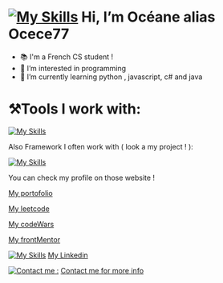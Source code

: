 
# [![My Skills](https://skillicons.dev/icons?i=apple)](https://skillicons.dev) Hi, I’m Océane alias Ocece77

- 📚 I'm a French CS student !
- 👀 I’m interested in programming 
- 🌱 I’m currently learning python , javascript, c# and java
  


# ⚒️Tools I work with:


[![My Skills](https://skillicons.dev/icons?i=js,html,css,py,cs,cpp,c,kotlin,npm,nodejs,sqlite,figma)](https://skillicons.dev)

Also Framework I often work with ( look a my project ! ):


[![My Skills](https://skillicons.dev/icons?i=tailwind,bootstrap,react,angular,vite)](https://skillicons.dev)

You can check my profile on those website !

[My portofolio]( https://ocece77.github.io/portfolio/)

[My leetcode]( https://leetcode.com/Ocece77)

[My codeWars]( https://www.codewars.com/users/Ocece77)

[My frontMentor](https://www.frontendmentor.io/profile/Ocece77)

 [![My Skills](https://skillicons.dev/icons?i=linkedin)](https://www.linkedin.com/in/oceanekasindu/) 
[My Linkedin](https://www.linkedin.com/in/oceanekasindu/) 


[![Contact me :](https://skillicons.dev/icons?i=gmail)](mailto:oceanekasindupro@gmail.com?subject=[GitHub]%20Want%20to%20Contact%20You)
[Contact me for more info](mailto:oceanekasindupro@gmail.com?subject=[GitHub]%20Want%20to%20Contact%20You) 


<!---
Ocece77/Ocece77 is a ✨ special ✨ repository because its `README.md` (this file) appears on your GitHub profile.
You can click the Preview link to take a look at your changes.
--->
